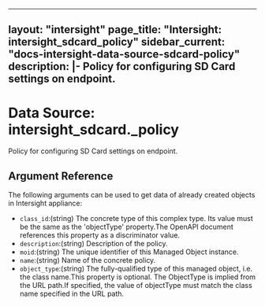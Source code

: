 
---
layout: "intersight"
page_title: "Intersight: intersight_sdcard_policy"
sidebar_current: "docs-intersight-data-source-sdcard-policy"
description: |-
Policy for configuring SD Card settings on endpoint.
---

# Data Source: intersight_sdcard._policy
Policy for configuring SD Card settings on endpoint.
## Argument Reference
The following arguments can be used to get data of already created objects in Intersight appliance:
* `class_id`:(string) The concrete type of this complex type. Its value must be the same as the 'objectType' property.The OpenAPI document references this property as a discriminator value. 
* `description`:(string) Description of the policy. 
* `moid`:(string) The unique identifier of this Managed Object instance. 
* `name`:(string) Name of the concrete policy. 
* `object_type`:(string) The fully-qualified type of this managed object, i.e. the class name.This property is optional. The ObjectType is implied from the URL path.If specified, the value of objectType must match the class name specified in the URL path. 

